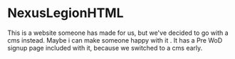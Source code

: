 # NexusLegionHTML
This is a website someone has made for us, but we've decided to go with a cms instead. Maybe i can make someone happy with it .  It has a Pre WoD signup page included with it, because we switched to a cms early.
